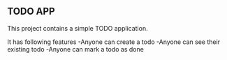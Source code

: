 ## TODO APP

This project contains a simple TODO application.

It has following features
-Anyone can create a todo
-Anyone can see their existing todo
-Anyone can mark a todo as done